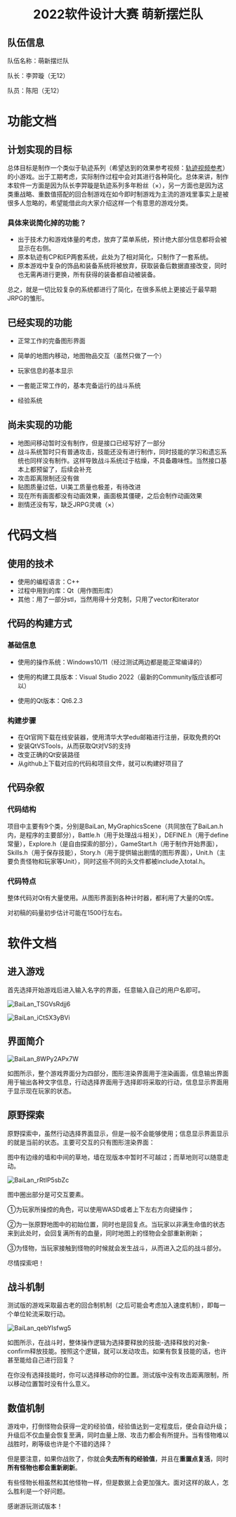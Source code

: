 # <center>2022软件设计大赛 萌新摆烂队</center>

## 队伍信息

队伍名称：萌新摆烂队

队长：李羿璇（无12）

队员：陈阳（无12）

# 功能文档

## 计划实现的目标

总体目标是制作一个类似于轨迹系列（希望达到的效果参考视频：[轨迹视频参考](https://www.bilibili.com/video/BV1VZ4y197Q6)）的小游戏。出于工期考虑，实际制作过程中会对其进行各种简化。总体来讲，制作本软件一方面是因为队长李羿璇是轨迹系列多年粉丝（×），另一方面也是因为这类重战略、重数值搭配的回合制游戏在如今即时制游戏为主流的游戏里事实上是被很多人忽略的，希望能借此向大家介绍这样一个有意思的游戏分类。

### 具体来说简化掉的功能？

* 出于技术力和游戏体量的考虑，放弃了菜单系统，预计绝大部分信息都将会被显示在右侧。
* 原本轨迹有CP和EP两套系统，此处为了相对简化，只制作了一套系统。
* 原本游戏中复杂的饰品和装备系统将被放弃，获取装备后数据直接改变，同时也无需再进行更换，所有获得的装备都自动被装备。

总之，就是一切比较复杂的系统都进行了简化，在很多系统上更接近于最早期JRPG的雏形。

## 已经实现的功能

* 正常工作的完备图形界面

* 简单的地图内移动，地图物品交互（虽然只做了一个）
* 玩家信息的基本显示
* 一套能正常工作的，基本完备运行的战斗系统
* 经验系统

## 尚未实现的功能

* 地图间移动暂时没有制作，但是接口已经写好了一部分
* 战斗系统暂时只有普通攻击，技能还没有进行制作，同时技能的学习和遗忘系统也同样没有制作。这样导致战斗系统过于枯燥，不具备趣味性。当然接口基本上都预留了，后续会补充
* 攻击距离限制还没有做
* 贴图质量过低，UI美工质量也极差，有待改进
* 现在所有画面都没有动画效果，画面极其僵硬，之后会制作动画效果
* 剧情还没有写，缺乏JRPG灵魂（×）

# 代码文档

## 使用的技术

* 使用的编程语言：C++
* 过程中用到的库：Qt（用作图形库）
* 其他：用了一部分stl，当然用得十分克制，只用了vector和iterator

## 代码的构建方式

### 基础信息

* 使用的操作系统：Windows10/11（经过测试两边都是能正常编译的）

* 使用的构建工具版本：Visual Studio 2022（最新的Community版应该都可以）
* 使用的Qt版本：Qt6.2.3

### 构建步骤

* 在Qt官网下载在线安装器，使用清华大学edu邮箱进行注册，获取免费的Qt
* 安装QtVSTools，从而获取Qt对VS的支持
* 改变正确的Qt安装路径
* 从github上下载对应的代码和项目文件，就可以构建好项目了

## 代码杂叙

### 代码结构

项目中主要有9个类，分别是BaiLan, MyGraphicsScene（共同放在了BaiLan.h内，是程序的主要部分），Battle.h（用于处理战斗相关），DEFINE.h（用于define常量），Explore.h（是自由探索的部分），GameStart.h（用于制作开始界面），Skills.h（用于保存技能），Story.h（用于提供输出剧情的图形界面），Unit.h（主要负责怪物和玩家等Unit），同时这些不同的头文件都被include入total.h。

### 代码特点

整体代码对Qt有大量使用。从图形界面到各种计时器，都利用了大量的Qt库。

对初稿的码量初步估计可能在1500行左右。

# 软件文档

## 进入游戏

首先选择开始游戏后进入输入名字的界面，任意输入自己的用户名即可。

![BaiLan_TSGVsRdjj6](https://raw.githubusercontent.com/DragonAura/MengXinBaiLan/readme-pic/BaiLan_TSGVsRdjj6.png)

![BaiLan_iCtSX3yBVi](https://raw.githubusercontent.com/DragonAura/MengXinBaiLan/readme-pic/BaiLan_iCtSX3yBVi.png)

## 界面简介

![BaiLan_8WPy2APx7W](https://raw.githubusercontent.com/DragonAura/MengXinBaiLan/readme-pic/BaiLan_8WPy2APx7W.png)

如图所示，整个游戏界面分为四部分，图形渲染界面用于渲染画面，信息输出界面用于输出各种文字信息，行动选择界面用于选择即将采取的行动，信息显示界面用于显示现在玩家的状态。

## 原野探索

原野探索中，虽然行动选择界面显示，但是一般不会能够使用；信息显示界面显示的就是当前的状态。主要可交互的只有图形渲染界面：

图中有边缘的墙和中间的草地，墙在现版本中暂时不可越过；而草地则可以随意走动。

![BaiLan_rRtIP5sbZc](https://raw.githubusercontent.com/DragonAura/MengXinBaiLan/readme-pic/BaiLan_rRtIP5sbZc.png)

图中圈出部分是可交互要素。

①为玩家所操控的角色，可以使用WASD或者上下左右方向键操作；

②为一张原野地图中的初始位置，同时也是回复点。当玩家以非满生命值的状态来到此处时，会回复满所有的血量，同时地图上的怪物会全部重新刷新；

③为怪物，当玩家接触到怪物的时候就会发生战斗，从而进入之后的战斗部分。

尽情探索吧！

## 战斗机制

测试版的游戏采取最古老的回合制机制（之后可能会考虑加入速度机制），即每一个单位轮流采取行动。

![BaiLan_qebYIsfwg5](https://raw.githubusercontent.com/DragonAura/MengXinBaiLan/readme-pic/BaiLan_qebYIsfwg5.png)

如图所示，在战斗时，整体操作逻辑为选择要释放的技能-选择释放的对象-confirm释放技能。按照这个逻辑，就可以发动攻击。如果有恢复技能的话，也许甚至能给自己进行回复？

在你没有选择技能时，你可以选择移动你的位置。测试版中没有攻击距离限制，所以移动位置暂时没有什么意义。

## 数值机制

游戏中，打倒怪物会获得一定的经验值，经验值达到一定程度后，便会自动升级；升级后不仅血量会恢复至满，同时血量上限、攻击力都会有所提升。当有怪物难以战胜时，刷等级也许是个不错的选择？

但是要注意，如果你战败了，你就会**失去所有的经验值**，并且在**重置点复活**，同时**所有怪物也都会重新刷新**。

有些怪物长相虽然和其他怪物一样，但是数据上会更加强大。面对这样的敌人，怎么胜利是一个好问题。

感谢游玩测试版本！
